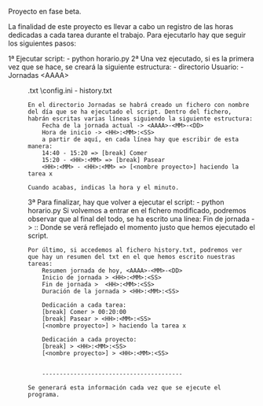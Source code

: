 Proyecto en fase beta.

La finalidad de este proyecto es llevar a cabo un registro de las horas dedicadas a cada tarea durante el trabajo.
Para ejecutarlo hay que seguir los siguientes pasos:

1ª Ejecutar script: 
	- python horario.py
2ª Una vez ejecutado, si es la primera vez que se hace, se creará la siguiente estructura:
	- directorio Usuario:
		- Jornadas
			\<AAAA>_<MM>_<DD>.txt
			\config.ini
		- history.txt
	
	En el directorio Jornadas se habrá creado un fichero con nombre del día que se ha ejecutado el script. Dentro del fichero,
	habrán escritas varias líneas siguiendo la siguiente estructura:
		Fecha de la jornada actual -> <AAAA>-<MM>-<DD>
		Hora de inicio -> <HH>:<MM>:<SS>
		a partir de aquí, en cada línea hay que escribir de esta manera:
		14:40 - 15:20 => [break] Comer
		15:20 - <HH>:<MM> => [break] Pasear
		<HH>:<MM> - <HH>:<MM> => [<nombre proyecto>] haciendo la tarea x
		
	Cuando acabas, indicas la hora y el minuto.

3ª Para finalizar, hay que volver a ejecutar el script:
	- python horario.py
	Si volvemos a entrar en el fichero modificado, podremos observar que al final del todo, se ha escrito una línea:
		Fin de jornada -> <HH>:<MM>:<SS>
	Donde se verá reflejado el momento justo que hemos ejecutado el script.
	
	Por último, si accedemos al fichero history.txt, podremos ver que hay un resumen del txt en el que hemos escrito nuestras tareas:
		Resumen jornada de hoy, <AAAA>-<MM>-<DD>
		Inicio de jornada > <HH>:<MM>:<SS>
		Fin de jornada >  <HH>:<MM>:<SS>
		Duración de la jornada > <HH>:<MM>:<SS>

		Dedicación a cada tarea:
		[break] Comer > 00:20:00
		[break] Pasear > <HH>:<MM>:<SS>
		[<nombre proyecto>] > haciendo la tarea x
		
		Dedicación a cada proyecto:
		[break] > <HH>:<MM>:<SS>
		[<nombre proyecto>] > <HH>:<MM>:<SS>
		
		
		----------------------------------------

	Se generará esta información cada vez que se ejecute el programa.
